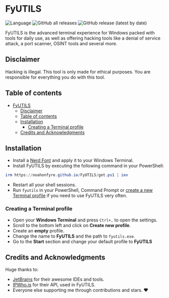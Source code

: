 # FyUTILS

![Language](https://img.shields.io/badge/dynamic/json?label=Language&query=language&url=https%3A%2F%2Fapi.github.com%2Frepos%2FNoahOnFyre%2FFyUTILS&style=for-the-badge&logo=github&color=%234f46e5)
![GitHub all releases](https://img.shields.io/github/downloads/NoahOnFyre/FyUTILS/total?style=for-the-badge&logo=github&color=%234f46e5&link=https%3A%2F%2Fgithub.com%2FNoahOnFyre%2FFyUTILS%2Freleases%2Flatest)
![GitHub release (latest by date)](https://img.shields.io/github/v/release/NoahOnFyre/FyUTILS?style=for-the-badge&logo=github&color=%234f46e5&link=https%3A%2F%2Fgithub.com%2FNoahOnFyre%2FFyUTILS%2Freleases%2Flatest)

FyUTILS is the advanced terminal experience for Windows packed with tools for daily use,
as well as offering hacking tools like a denial of service attack, a port scanner, OSINT tools and several more.

## Disclaimer
Hacking is illegal. This tool is only made for ethical purposes.
You are responsible for everything you do with this tool.

## Table of contents
<!-- TOC -->
* [FyUTILS](#fyutils)
  * [Disclaimer](#disclaimer)
  * [Table of contents](#table-of-contents)
  * [Installation](#installation)
    * [Creating a Terminal profile](#creating-a-terminal-profile)
  * [Credits and Acknowledgments](#credits-and-acknowledgments)
<!-- TOC -->

## Installation
- Install a [Nerd Font](https://www.nerdfonts.com/font-downloads) and apply it to your Windows Terminal.
- Install FyUTILS by executing the following command in your PowerShell:
```powershell
irm https://noahonfyre.github.io/FyUTILS/get.ps1 | iex
```
- Restart all your shell sessions.
- Run `fyutils` in your PowerShell, Command Prompt or [create a new Terminal profile](#creating-a-terminal-profile) if you need to use FyUTILS very often.

### Creating a Terminal profile
- Open your **Windows Terminal** and press `Ctrl+,` to open the settings.
- Scroll to the bottom left and click on **Create new profile**.
- Create an **empty** profile.
- Change the name to **FyUTILS** and the path to `fyutils.exe`.
- Go to the **Start** section and change your default profile to **FyUTILS**

## Credits and Acknowledgments
Huge thanks to:
- [JetBrains](https://www.jetbrains.com/) for their awesome IDEs and tools.
- [IPWho.is](https://ipwho.is/) for their API, used in FyUTILS.
- Everyone else supporting me through contributions and stars. ❤️
